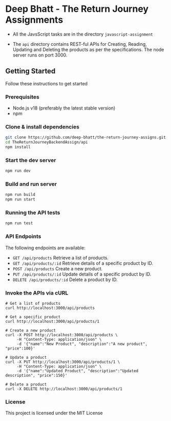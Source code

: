 # Deep Bhatt - The Return Journey Assignments

- All the JavsScript tasks are in the directory `javascript-assignment`

- The `api` directory contains REST-ful APIs for Creating, Reading, Updating and Deleting the products as per the specifications. The node server runs on port 3000.

## Getting Started

Follow these instructions to get started

### Prerequisites
- Node.js v18 (preferably the latest stable version)
- npm

### Clone & install dependencies
```sh
git clone https://github.com/deep-bhatt/the-return-journey-assigns.git
cd TheReturnJourneyBackendAssign/api
npm install
```

### Start the dev server
```sh
npm run dev
```

### Build and run server
```sh
npm run build
npm run start
```

### Running the API tests
```sh
npm run test
```

### API Endpoints
The following endpoints are available:

- `GET /api/products` Retrieve a list of products.
- `GET /api/products/:id` Retrieve details of a specific product by ID.
- `POST /api/products` Create a new product.
- `PUT /api/products/:id` Update details of a specific product by ID.
- `DELETE /api/products/:id` Delete a product by ID.

### Invoke the APIs via cURL
```
# Get a list of products
curl http://localhost:3000/api/products

# Get a specific product
curl http://localhost:3000/api/products/1

# Create a new product
curl -X POST http://localhost:3000/api/products \
     -H "Content-Type: application/json" \
     -d '{"name":"New Product", "description":"A new product", "price":100}'

# Update a product
curl -X PUT http://localhost:3000/api/products/1 \
     -H "Content-Type: application/json" \
     -d '{"name":"Updated Product", "description":"Updated description", "price":150}'

# Delete a product
curl -X DELETE http://localhost:3000/api/products/1
```

### License
This project is licensed under the MIT License
